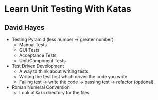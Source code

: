 # Learn Unit Testing With Katas
## David Hayes
- Testing Pyramid (less number -> greater number)
    - Manual Tests
    - GUI Tests
    - Acceptance Tests
    - Unit/Component Tests
- Test Driven Development
    - A way to think about writing tests
    - Writing the test first which drives the code you write
    - Failing test -> write the code -> passing test -> refactor (optional)
- Roman Numeral Conversion
    - Look at `Kata` directory for the files
